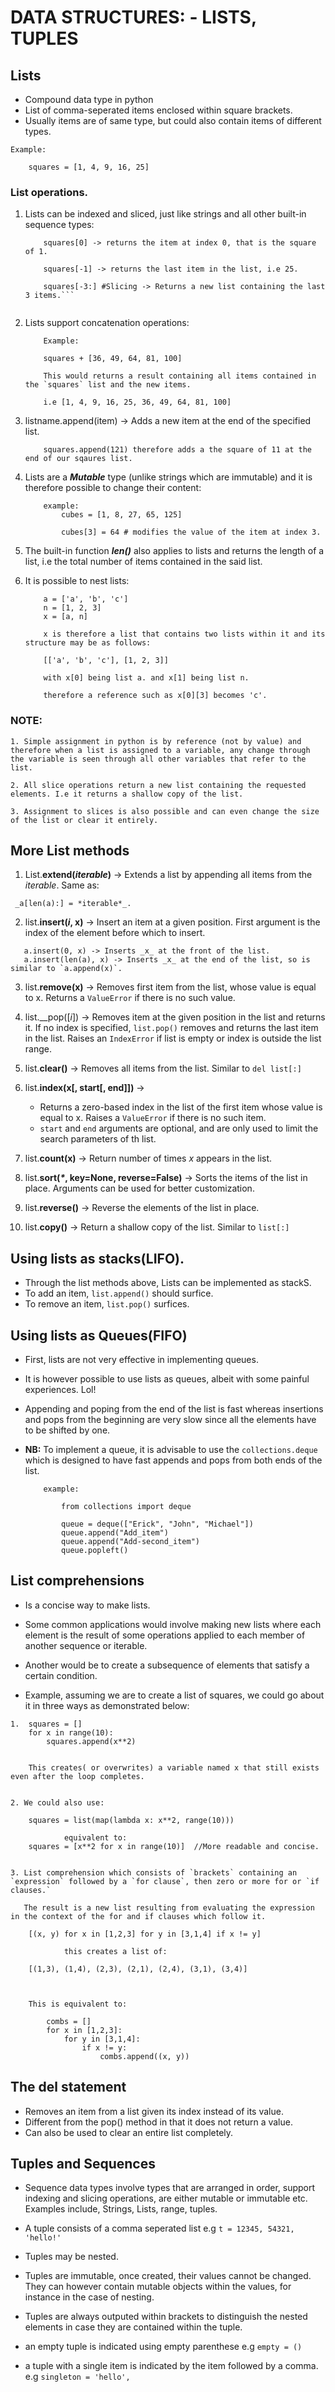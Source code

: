 # DATA STRUCTURES: - LISTS, TUPLES

## Lists

- Compound data type in python
- List of comma-seperated items enclosed within square brackets.
- Usually items are of same type, but could also contain items of different types.

```
Example:

	squares = [1, 4, 9, 16, 25]
```

### List operations.

1. Lists can be indexed and sliced, just like strings and all other built-in sequence types:

	```
		squares[0] -> returns the item at index 0, that is the square of 1.

		squares[-1] -> returns the last item in the list, i.e 25.

		squares[-3:] #Slicing -> Returns a new list containing the last 3 items.```


2. Lists support concatenation operations:

	```
		Example:

		squares + [36, 49, 64, 81, 100]

		This would returns a result containing all items contained in the `squares` list and the new items. 

		i.e [1, 4, 9, 16, 25, 36, 49, 64, 81, 100]

	```

3. listname.append(item) -> Adds a new item at the end of the specified list.
	
	```
		squares.append(121) therefore adds a the square of 11 at the end of our sqaures list.
	```

4. Lists are a ***Mutable*** type (unlike strings which are immutable) and it is therefore possible to change their content: 
	
	```
		example:
			cubes = [1, 8, 27, 65, 125]

			cubes[3] = 64 # modifies the value of the item at index 3.
	```

5. The built-in function ***len()*** also applies to lists and returns the length of a list, i.e the total number of items contained in the said list.

6. It is possible to nest lists:
	```
		a = ['a', 'b', 'c']
		n = [1, 2, 3]
		x = [a, n]

		x is therefore a list that contains two lists within it and its structure may be as follows:

		[['a', 'b', 'c'], [1, 2, 3]]

		with x[0] being list a. and x[1] being list n.

		therefore a reference such as x[0][3] becomes 'c'.

	```

### NOTE: 
	1. Simple assignment in python is by reference (not by value) and therefore when a list is assigned to a variable, any change through the variable is seen through all other variables that refer to the list. 

	2. All slice operations return a new list containing the requested elements. I.e it returns a shallow copy of the list.

	3. Assignment to slices is also possible and can even change the size of the list or clear it entirely.


## More List methods

1. List.__extend(_iterable_)__ -> Extends a list by appending all items from the _iterable_. Same as:
```
 _a[len(a):] = *iterable*_.

```

2. list.__insert(_i_, x)__ -> Insert an item at a given position. First argument is the index of the element before which to insert.

```
   a.insert(0, x) -> Inserts _x_ at the front of the list.
   a.insert(len(a), x) -> Inserts _x_ at the end of the list, so is similar to `a.append(x)`.
```

3. list.__remove(x)__ -> Removes first item from the list, whose value is equal to x. Returns a `ValueError` if there is no such value.

4. list.__pop([_i_]) -> Removes item at the given position in the list and returns it. If no index is specified, `list.pop()` removes and returns the last item in the list. Raises an `IndexError` if list is empty or index is outside the list range.

5. list.__clear()__ -> Removes all items from the list. Similar to `del list[:]`

6. list.__index(x[, start[, end]])__ -> 
	- Returns a zero-based index in the list of the first item whose value is equal to x. Raises a `ValueError` if there is no such item.
	- `start` and `end` arguments are optional, and are only used to limit the search parameters of th list.

7. list.__count(x)__ -> Return number of times _x_ appears in the list.

8. list.__sort(_*_, key=None, reverse=False)__ -> Sorts the items of the list in place. Arguments can be used for better customization.

9. list.__reverse()__ -> Reverse the elements of the list in place.

10. list.__copy()__ -> Return a shallow copy of the list. Similar to `list[:]`


## Using lists as stacks(LIFO).

- Through the list methods above, Lists can be implemented as stackS.
- To add an item, `list.append()` should surfice.
- To remove an item, `list.pop()` surfices. 

## Using lists as Queues(FIFO)

- First, lists are not very effective in implementing queues.
- It is however possible to use lists as queues, albeit with some painful experiences. Lol!
- Appending and poping from the end of the list is fast whereas insertions and pops from the beginning are very slow since all the elements have to be shifted by one.

- __NB:__ To implement a queue, it is advisable to use the `collections.deque` which is designed to have fast appends and pops from both ends of the list.

	```
		example:

			from collections import deque
		
			queue = deque(["Erick", "John", "Michael"])
			queue.append("Add_item")
			queue.append("Add-second_item")
			queue.popleft()
	```

## List comprehensions

- Is a concise way to make lists.
- Some common applications would involve making new lists where each element is the result of some operations applied to each member of another sequence or iterable.
- Another would be to create a subsequence of elements that satisfy a certain condition.

- Example, assuming we are to create a list of squares, we could go about it in three ways as demonstrated below:

```
1. 	squares = []
	for x in range(10):
		squares.append(x**2)

	
	This creates( or overwrites) a variable named x that still exists even after the loop completes.


2. We could also use:
		
	squares = list(map(lambda x: x**2, range(10)))

			equivalent to:
	squares = [x**2 for x in range(10)]  //More readable and concise.


3. List comprehension which consists of `brackets` containing an `expression` followed by a `for clause`, then zero or more for or `if clauses.`

   The result is a new list resulting from evaluating the expression in the context of the for and if clauses which follow it.

	[(x, y) for x in [1,2,3] for y in [3,1,4] if x != y] 

			this creates a list of:

	[(1,3), (1,4), (2,3), (2,1), (2,4), (3,1), (3,4)]



	This is equivalent to:

		combs = []
		for x in [1,2,3]:
			for y in [3,1,4]:
				if x != y:
					combs.append((x, y))
```

## The del statement

- Removes an item from a list given its index instead of its value.
- Different from the pop() method in that it does not return a value.
- Can also be used to clear an entire list completely.


## Tuples and Sequences

- Sequence data types involve types that are arranged in order, support indexing and slicing operations, are either mutable or immutable etc. Examples include, Strings, Lists, range, tuples.

- A tuple consists of a comma seperated list e.g `t = 12345, 54321, 'hello!'`
- Tuples may be nested.
- Tuples are immutable, once created, their values cannot be changed. They can however contain mutable objects within the values, for instance in the case of nesting.
- Tuples are always outputed within brackets to distinguish the nested elements in case they are contained within the tuple. 
- an empty tuple is indicated using empty parenthese e.g `empty = ()`
- a tuple with a single item is indicated by the item followed by a comma. e.g `singleton = 'hello',`
